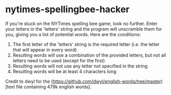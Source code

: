# nytimes-spellingbee-hacker

If you're stuck on the NYTimes spelling bee game, look no further. Enter your letters in the 'letters' string and the program will unscramble them for you, giving you a list of potential words. Here are the conditions:

 1. The first letter of the 'letters' string is the required letter (i.e. the letter that will appear in every word)
 2. Resulting words will use a combination of the provided letters, but not all letters need to be used (except for the first)
 3. Resulting words will not use any letter not specified in the string
 4. Resulting words will be at least 4 characters long

Credit to dwyl for the (https://github.com/dwyl/english-words/tree/master)[text file containing 479k english words].
